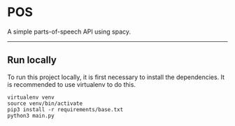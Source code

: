 # POS

A simple parts-of-speech API using spacy.

---
## Run locally
To run this project locally, it is first necessary to install the dependencies. It is recommended to use virtualenv to do this.

```
virtualenv venv
source venv/bin/activate
pip3 install -r requirements/base.txt
python3 main.py
```
